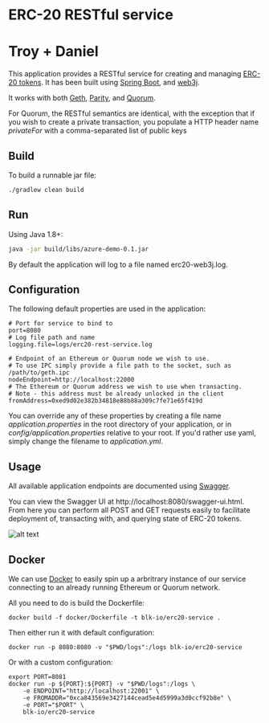 # ERC-20 RESTful service

# Troy + Daniel

This application provides a RESTful service for creating and managing 
[ERC-20 tokens](https://github.com/ethereum/EIPs/issues/20). 
It has been built using [Spring Boot](https://projects.spring.io/spring-boot/), and 
[web3j](https://web3j.io).

It works with both [Geth](https://github.com/ethereum/go-ethereum), 
[Parity](https://github.com/paritytech/parity), and 
[Quorum](https://github.com/jpmorganchase/quorum).

For Quorum, the RESTful semantics are identical, with the exception that if you wish to create 
a private transaction, you populate a HTTP header name *privateFor* with a comma-separated
list of public keys


## Build

To build a runnable jar file:

```bash
./gradlew clean build
```

## Run

Using Java 1.8+:

```bash
java -jar build/libs/azure-demo-0.1.jar 
```

By default the application will log to a file named erc20-web3j.log. 


## Configuration

The following default properties are used in the application:

```properties
# Port for service to bind to
port=8080
# Log file path and name
logging.file=logs/erc20-rest-service.log

# Endpoint of an Ethereum or Quorum node we wish to use. 
# To use IPC simply provide a file path to the socket, such as /path/to/geth.ipc
nodeEndpoint=http://localhost:22000
# The Ethereum or Quorum address we wish to use when transacting.
# Note - this address must be already unlocked in the client
fromAddress=0xed9d02e382b34818e88b88a309c7fe71e65f419d
```

You can override any of these properties by creating a file name 
*application.properties* in the root directory of your application, or in 
*config/application.properties* relative to your root. If you'd rather use yaml, 
simply change the filename to *application.yml*.


## Usage

All available application endpoints are documented using [Swagger](http://swagger.io/).

You can view the Swagger UI at http://localhost:8080/swagger-ui.html. From here you
can perform all POST and GET requests easily to facilitate deployment of, transacting 
with, and querying state of ERC-20 tokens.

![alt text](https://github.com/blk-io/erc20-rest-service/raw/master/images/full-swagger-ui.png "Swagger UI screen capture")


## Docker

We can use [Docker](https://www.docker.com/) to easily spin up a arbritrary instance 
of our service connecting to an already running Ethereum or Quorum network.

All you need to do is build the Dockerfile:

```docker
docker build -f docker/Dockerfile -t blk-io/erc20-service .
```

Then either run it with default configuration:
```docker
docker run -p 8080:8080 -v "$PWD/logs":/logs blk-io/erc20-service
```
 
Or with a custom configuration:

```docker
export PORT=8081
docker run -p ${PORT}:${PORT} -v "$PWD/logs":/logs \
    -e ENDPOINT="http://localhost:22001" \
    -e FROMADDR="0xca843569e3427144cead5e4d5999a3d0ccf92b8e" \
    -e PORT="$PORT" \
    blk-io/erc20-service
```
